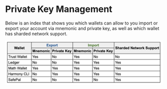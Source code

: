 # Private Key Management

Below is an index that shows you which wallets can allow to you import or export your account via mnemonic and private key, as well as which wallet has sharded network support.

![](../../../.gitbook/assets/screen-shot-2020-01-22-at-11.22.49-am.png)

